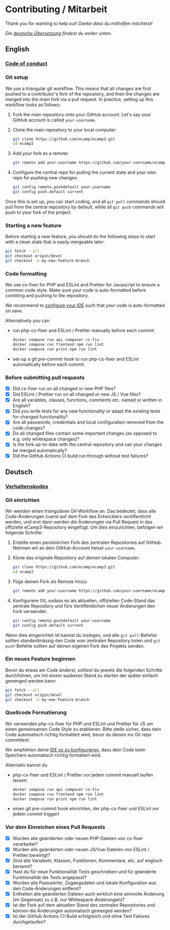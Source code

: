 <h1><span lang="en">Contributing</span> / <span lang="de">Mitarbeit</span></h1>

<span lang="en">Thank you for wanting to help out!</span> <em lang="de">Danke dass du mithelfen möchtest!</em>

<em lang="de">Die <a href="#deutsch">deutsche Übersetzung</a> findest du weiter unten.</em>

## English

### [Code of conduct](https://www.ecamp3.ch/en/code-of-conduct)

### Git setup

We use a triangular git workflow. This means that all changes are first pushed to a contributor's fork of the repository, and then the changes are merged into the main fork via a pull request. In practice, setting up this workflow looks as follows:

1. Fork the main repository onto your GitHub account. Let's say your GitHub account is called `your-username`.

2. Clone the main repository to your local computer:

   ```bash
   git clone https://github.com/ecamp/ecamp3.git
   cd ecamp3
   ```

3. Add your fork as a remote:

   ```bash
   git remote add your-username https://github.com/your-username/ecamp3.git
   ```

4. Configure the central repo for pulling the current state and your own repo for pushing new changes:

   ```bash
   git config remote.pushdefault your-username
   git config push.default current
   ```

Once this is set up, you can start coding, and all `git pull` commands should pull from the central repository by default, while all `git push` commands will push to your fork of the project.

### Starting a new feature

Before starting a new feature, you should do the following steps to start with a clean state that is easily mergeable later:

```bash
git fetch --all
git checkout origin/devel
git checkout -b my-new-feature-branch
```

### Code formatting

We use cs-fixer for PHP and ESLint and Prettier for Javascript to ensure a common code style. Make sure your code is auto-formatted before comitting and pushing to the repository.

We recommend to [configure your IDE](https://github.com/ecamp/ecamp3/wiki/installation-development-windows#code-auto-formatting) such that your code is auto-formatted on save.

Alternatively you can

- run php-cs-fixer and ESLint / Prettier manually before each commit:
  ```bash
  docker compose run api composer cs-fix
  docker compose run frontend npm run lint
  docker compose run print npm run lint
  ```
- set-up a git pre-commit hook to run php-cs-fixer and ESLint automatically before each commit

### Before submitting pull requests

- [x] Did cs-fixer run on all changed or new PHP files?
- [x] Did ESLint / Prettier run on all changed or new JS / Vue files?
- [x] Are all variables, classes, functions, comments etc. named or written in English?
- [x] Did you write tests for any new functionality or adapt the existing tests for changed functionality?
- [x] Are all passwords, credentials and local configuration removed from the code changes?
- [x] Do all changed files contain some important changes (as opposed to e.g. only whitespace changes)?
- [x] Is the fork up-to-date with the central repository and can your changes be merged automatically?
- [x] Did the GitHub Actions CI build run through without test failures?

## Deutsch

### [Verhaltenskodex](https://www.ecamp3.ch/de/verhaltenskodex)

### Git einrichten

Wir wenden einen triangulären Git-Workflow an. Das bedeutet, dass alle Code-Änderungen zuerst auf dem Fork des Entwicklers veröffentlicht werden, und erst dann werden die Änderungen via Pull Request in das offizielle eCamp3-Repository eingefügt. Um dies einzurichten, befolgen wir folgende Schritte:

1. Erstelle einen persönlichen Fork des zentralen Repositories auf GitHub. Nehmen wir an dein GitHub-Account heisst `your-username`.

2. Klone das originale Repository auf deinen lokalen Computer:

   ```bash
   git clone https://github.com/ecamp/ecamp3.git
   cd ecamp3
   ```

3. Füge deinen Fork als Remote hinzu:

   ```bash
   git remote add your-username https://github.com/your-username/ecamp3.git
   ```

4. Konfiguriere Git, sodass es als aktuellen, offiziellen Code-Stand das zentrale Repository und fürs Veröffentlichen neuer Änderungen den Fork verwendet:

   ```bash
   git config remote.pushdefault your-username
   git config push.default current
   ```

Wenn dies eingerichtet ist kannst du loslegen, und alle `git pull`-Befehle sollten standardmässig den Code vom zentralen Repository holen und `git push`-Befehle sollten auf deinen eigenen Fork des Projekts senden.

### Ein neues Feature beginnen

Bevor du etwas am Code änderst, solltest du jeweils die folgenden Schritte durchführen, um mit einem sauberen Stand zu starten der später einfach gemerged werden kann:

```bash
git fetch --all
git checkout origin/devel
git checkout -b my-new-feature-branch
```

### Quellcode Formatierung

Wir verwenden php-cs-fixer für PHP und ESLint und Prettier für JS um einen gemeinsamen Code Style zu etablieren. Bitte stelle sicher, dass dein Code automatisch richtig formatiert wird, bevor du diesen ins Git repo committest.

Wir empfehlen deine [IDE so zu konfigurieren](https://github.com/ecamp/ecamp3/wiki/installation-development-windows#code-auto-formatting), dass dein Code beim Speichern automatisch richtig formatiert wird.

Alternativ kannst du

- php-cs-fixer und ESLint / Prettier vor jedem commit manuell laufen lassen:
  ```bash
  docker compose run api composer cs-fix
  docker compose run frontend npm run lint
  docker compose run print npm run lint
  ```
- einen git pre-commit hook einrichten, der php-cs-fixer und ESLint vor jedem commit triggert

### Vor dem Einreichen eines Pull Requests

- [x] Wurden alle geänderten oder neuen PHP-Dateien von cs-fixer verarbeitet?
- [x] Wurden alle geänderten oder neuen JS/Vue-Dateien von ESLint / Prettier bereinigt?
- [x] Sind alle Variabeln, Klassen, Funktionen, Kommentare, etc. auf englisch benannt?
- [x] Hast du für neue Funktionalität Tests geschrieben und für geänderte Funktionalität die Tests angepasst?
- [x] Wurden alle Passwörter, Zugangsdaten und lokale Konfiguration aus den Code-Änderungen entfernt?
- [x] Enthalten alle geänderten Dateien auch wirklich eine sinnvolle Änderung (im Gegensatz zu z.B. nur Whitespace-Änderungen)?
- [x] Ist der Fork auf dem aktuellen Stand des zentralen Repositories und können die Änderungen automatisch gemerged werden?
- [x] Ist der GitHub Actions CI-Build erfolgreich und ohne Test Failures durchgelaufen?
